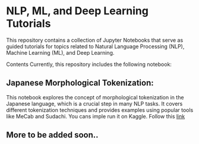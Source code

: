 # NLP, ML, and Deep Learning Tutorials
This repository contains a collection of Jupyter Notebooks that serve as guided tutorials for topics related to Natural Language Processing (NLP), Machine Learning (ML), and Deep Learning. 


Contents
Currently, this repository includes the following notebook:

## Japanese Morphological Tokenization: 
This notebook explores the concept of morphological tokenization in the Japanese language, which is a crucial step in many NLP tasks. 
It covers different tokenization techniques and provides examples using popular tools like MeCab and Sudachi. You cans imple run it on Kaggle. Follow this [link](https://www.kaggle.com/code/saurabh8112/nlp-japanese-morphological-tokenization?scriptVersionId=172766400)

## More to be added soon..
